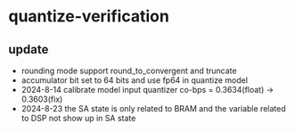 # quantize-verification
## update
- rounding mode support round_to_convergent and truncate
- accumulator bit set to 64 bits and use fp64 in quantize model
- 2024-8-14 calibrate model input quantizer co-bps = 0.3634(float) -> 0.3603(fix)
- 2024-8-23 the SA state is only related to BRAM and the variable related to DSP not show up in SA state
